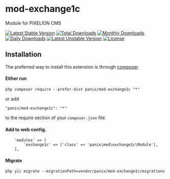 # mod-exchange1c

Module for PIXELION CMS

[![Latest Stable Version](https://poser.pugx.org/panix/mod-exchange1c/v/stable)](https://packagist.org/packages/panix/mod-exchange1c) [![Total Downloads](https://poser.pugx.org/panix/mod-exchange1c/downloads)](https://packagist.org/packages/panix/mod-exchange1c) [![Monthly Downloads](https://poser.pugx.org/panix/mod-exchange1c/d/monthly)](https://packagist.org/packages/panix/mod-exchange1c) [![Daily Downloads](https://poser.pugx.org/panix/mod-exchange1c/d/daily)](https://packagist.org/packages/panix/mod-exchange1c) [![Latest Unstable Version](https://poser.pugx.org/panix/mod-exchange1c/v/unstable)](https://packagist.org/packages/panix/mod-exchange1c) [![License](https://poser.pugx.org/panix/mod-exchange1c/license)](https://packagist.org/packages/panix/mod-exchange1c)


## Installation

The preferred way to install this extension is through [composer](http://getcomposer.org/download/).

#### Either run

```
php composer require --prefer-dist panix/mod-exchange1c "*"
```

or add

```
"panix/mod-exchange1c": "*"
```

to the require section of your `composer.json` file.


#### Add to web config.
```
    'modules' => [
        'exchange1c' => ['class' => 'panix\mod\exchange1c\Module'],
    ],
```
#### Migrate
```
php yii migrate --migrationPath=vendor/panix/mod-exchange1c/migrations
```
